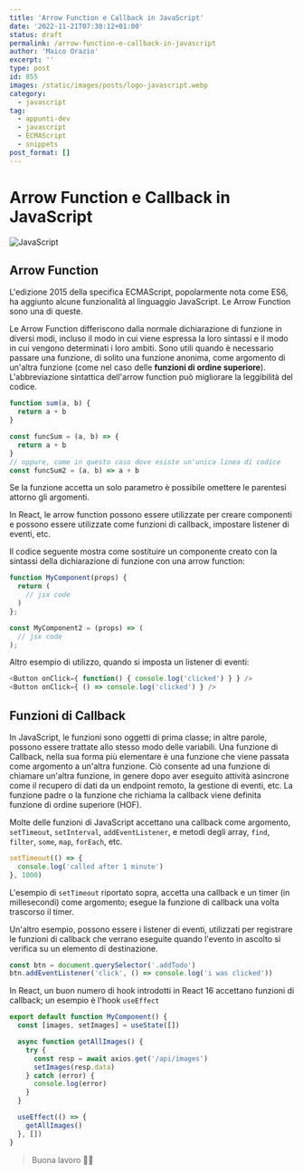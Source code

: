 ```yaml
---
title: 'Arrow Function e Callback in JavaScript'
date: '2022-11-21T07:30:12+01:00'
status: draft
permalink: /arrow-function-e-callback-in-javascript
author: 'Maico Orazio'
excerpt: ''
type: post
id: 855
images: /static/images/posts/logo-javascript.webp
category:
  - javascript
tag:
  - appunti-dev
  - javascript
  - ECMAScript
  - snippets
post_format: []
---
```


# Arrow Function e Callback in JavaScript

![JavaScript](/static/images/posts/logo-javascript.webp)

## Arrow Function

L'edizione 2015 della specifica ECMAScript, popolarmente nota come ES6, ha aggiunto alcune funzionalità al linguaggio
JavaScript. Le Arrow Function sono una di queste.

Le Arrow Function differiscono dalla normale dichiarazione di funzione in diversi modi, incluso il modo in cui viene
espressa la loro sintassi e il modo in cui vengono determinati i loro ambiti. Sono utili quando è necessario passare
una funzione, di solito una funzione anonima, come argomento di un'altra funzione (come nel caso delle **funzioni di
ordine superiore**). L'abbreviazione sintattica dell'arrow function può migliorare la leggibilità del codice.

```javascript
function sum(a, b) {
  return a + b
}

const funcSum = (a, b) => {
  return a + b
}
// oppure, come in questo caso dove esiste un'unica linea di codice
const funcSum2 = (a, b) => a + b
```

Se la funzione accetta un solo parametro è possibile omettere le parentesi attorno gli argomenti.

In React, le arrow function possono essere utilizzate per creare componenti e possono essere utilizzate come funzioni
di callback, impostare listener di eventi, etc.

Il codice seguente mostra come sostituire un componente creato con la sintassi della dichiarazione di funzione con una
arrow function:

```javascript
function MyComponent(props) {
  return (
    // jsx code
  )
};

const MyComponent2 = (props) => (
  // jsx code
);
```

Altro esempio di utilizzo, quando si imposta un listener di eventi:

```javascript
<Button onClick={ function() { console.log('clicked') } } />
<Button onClick={ () => console.log('clicked') } />
```

## Funzioni di Callback

In JavaScript, le funzioni sono oggetti di prima classe; in altre parole, possono essere trattate allo stesso modo
delle variabili. Una funzione di Callback, nella sua forma più elementare è una funzione che viene passata come
argomento a un'altra funzione. Ciò consente ad una funzione di chiamare un'altra funzione, in genere dopo aver eseguito
attività asincrone come il recupero di dati da un endpoint remoto, la gestione di eventi, etc. La funzione padre o la
funzione che richiama la callback viene definita funzione di ordine superiore (HOF).

Molte delle funzioni di JavaScript accettano una callback come argomento, `setTimeout`, `setInterval`, `addEventListener`,
e metodi degli array, `find`, `filter`, `some`, `map`, `forEach`, etc.

```javascript
setTimeout(() => {
  console.log('called after 1 minute')
}, 1000)
```

L'esempio di `setTimeout` riportato sopra, accetta una callback e un timer (in millesecondi) come argomento; esegue la
funzione di callback una volta trascorso il timer.

Un'altro esempio, possono essere i listener di eventi, utilizzati per registrare le funzioni di callback che verrano
eseguite quando l'evento in ascolto si verifica su un elemento di destinazione.

```javascript
const btn = document.querySelector('.addTodo')
btn.addEventListener('click', () => console.log('i was clicked'))
```

In React, un buon numero di hook introdotti in React 16 accettano funzioni di callback; un esempio è l'hook `useEffect`

```javascript
export default function MyComponent() {
  const [images, setImages] = useState([])

  async function getAllImages() {
    try {
      const resp = await axios.get('/api/images')
      setImages(resp.data)
    } catch (error) {
      console.log(error)
    }
  }

  useEffect(() => {
    getAllImages()
  }, [])
}
```

> Buona lavoro 👨‍💻

